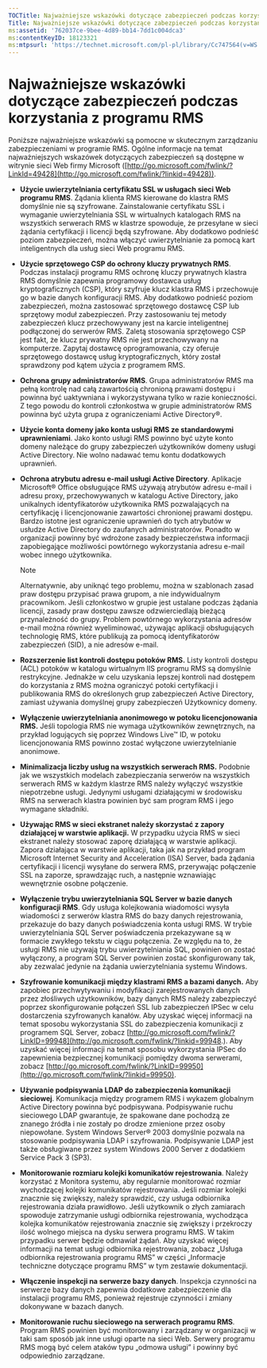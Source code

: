 ```yaml
---
TOCTitle: Najważniejsze wskazówki dotyczące zabezpieczeń podczas korzystania z programu RMS
Title: Najważniejsze wskazówki dotyczące zabezpieczeń podczas korzystania z programu RMS
ms:assetid: '762037ce-9bee-4d89-bb14-7dd1c004dca3'
ms:contentKeyID: 18123321
ms:mtpsurl: 'https://technet.microsoft.com/pl-pl/library/Cc747564(v=WS.10)'
---
```


Najważniejsze wskazówki dotyczące zabezpieczeń podczas korzystania z programu RMS
=================================================================================

Poniższe najważniejsze wskazówki są pomocne w skutecznym zarządzaniu zabezpieczeniami w programie RMS. Ogólne informacje na temat najważniejszych wskazówek dotyczących zabezpieczeń są dostępne w witrynie sieci Web firmy Microsoft ([http://go.microsoft.com/fwlink/?LinkId=49428](http://go.microsoft.com/fwlink/?linkid=49428)).

-   **Użycie uwierzytelniania certyfikatu SSL w usługach sieci Web programu RMS**. Żądania klienta RMS kierowane do klastra RMS domyślnie nie są szyfrowane. Zainstalowanie certyfikatu SSL i wymaganie uwierzytelniania SSL w wirtualnych katalogach RMS na wszystkich serwerach RMS w klastrze spowoduje, że przesyłane w sieci żądania certyfikacji i licencji będą szyfrowane. Aby dodatkowo podnieść poziom zabezpieczeń, można włączyć uwierzytelnianie za pomocą kart inteligentnych dla usług sieci Web programu RMS.
-   **Użycie sprzętowego CSP do ochrony kluczy prywatnych RMS**. Podczas instalacji programu RMS ochronę kluczy prywatnych klastra RMS domyślnie zapewnia programowy dostawca usług kryptograficznych (CSP), który szyfruje klucz klastra RMS i przechowuje go w bazie danych konfiguracji RMS. Aby dodatkowo podnieść poziom zabezpieczeń, można zastosować sprzętowego dostawcę CSP lub sprzętowy moduł zabezpieczeń. Przy zastosowaniu tej metody zabezpieczeń klucz przechowywany jest na karcie inteligentnej podłączonej do serwerów RMS. Zaletą stosowania sprzętowego CSP jest fakt, że klucz prywatny RMS nie jest przechowywany na komputerze. Zapytaj dostawcę oprogramowania, czy oferuje sprzętowego dostawcę usług kryptograficznych, który został sprawdzony pod kątem użycia z programem RMS.
-   **Ochrona grupy administratorów RMS**. Grupa administratorów RMS ma pełną kontrolę nad całą zawartością chronioną prawami dostępu i powinna być uaktywniana i wykorzystywana tylko w razie konieczności. Z tego powodu do kontroli członkostwa w grupie administratorów RMS powinna być użyta grupa z ograniczeniami Active Directory®.
-   **Użycie konta domeny jako konta usługi RMS ze standardowymi uprawnieniami**. Jako konto usługi RMS powinno być użyte konto domeny należące do grupy zabezpieczeń użytkowników domeny usługi Active Directory. Nie wolno nadawać temu kontu dodatkowych uprawnień.
-   **Ochrona atrybutu adresu e-mail usługi Active Directory**. Aplikacje Microsoft® Office obsługujące RMS używają atrybutów adresu e-mail i adresu proxy, przechowywanych w katalogu Active Directory, jako unikalnych identyfikatorów użytkownika RMS pozwalających na certyfikację i licencjonowanie zawartości chronionej prawami dostępu. Bardzo istotne jest ograniczenie uprawnień do tych atrybutów w usłudze Active Directory do zaufanych administratorów. Ponadto w organizacji powinny być wdrożone zasady bezpieczeństwa informacji zapobiegające możliwości powtórnego wykorzystania adresu e-mail wobec innego użytkownika.
    > [!note]  
    > Alternatywnie, aby uniknąć tego problemu, można w szablonach zasad praw dostępu przypisać prawa grupom, a nie indywidualnym pracownikom. Jeśli członkostwo w grupie jest ustalane podczas żądania licencji, zasady praw dostępu zawsze odzwierciedlają bieżącą przynależność do grupy. Problem powtórnego wykorzystania adresów e-mail można również wyeliminować, używając aplikacji obsługujących technologię RMS, które publikują za pomocą identyfikatorów zabezpieczeń (SID), a nie adresów e-mail. 

-   **Rozszerzenie list kontroli dostępu potoków RMS.** Listy kontroli dostępu (ACL) potoków w katalogu wirtualnym IIS programu RMS są domyślnie restrykcyjne. Jednakże w celu uzyskania lepszej kontroli nad dostępem do korzystania z RMS można ograniczyć potoki certyfikacji i publikowania RMS do określonych grup zabezpieczeń Active Directory, zamiast używania domyślnej grupy zabezpieczeń Użytkownicy domeny.
-   **Wyłączenie uwierzytelniania anonimowego w potoku licencjonowania RMS.** Jeśli topologia RMS nie wymaga użytkowników zewnętrznych, na przykład logujących się poprzez Windows Live™ ID, w potoku licencjonowania RMS powinno zostać wyłączone uwierzytelnianie anonimowe.
-   **Minimalizacja liczby usług na wszystkich serwerach RMS.** Podobnie jak we wszystkich modelach zabezpieczania serwerów na wszystkich serwerach RMS w każdym klastrze RMS należy wyłączyć wszystkie niepotrzebne usługi. Jedynymi usługami działającymi w środowisku RMS na serwerach klastra powinien być sam program RMS i jego wymagane składniki.
-   **Używając RMS w sieci ekstranet należy skorzystać z zapory działającej w warstwie aplikacji.** W przypadku użycia RMS w sieci ekstranet należy stosować zaporę działającą w warstwie aplikacji. Zapora działająca w warstwie aplikacji, taka jak na przykład program Microsoft Internet Security and Acceleration (ISA) Server, bada żądania certyfikacji i licencji wysyłane do serwera RMS, przerywając połączenie SSL na zaporze, sprawdzając ruch, a następnie wznawiając wewnętrznie osobne połączenie.
-   **Wyłączenie trybu uwierzytelniania SQL Server w bazie danych konfiguracji RMS**. Gdy usługa kolejkowania wiadomości wysyła wiadomości z serwerów klastra RMS do bazy danych rejestrowania, przekazuje do bazy danych poświadczenia konta usługi RMS. W trybie uwierzytelniania SQL Server poświadczenia przekazywane są w formacie zwykłego tekstu w ciągu połączenia. Ze względu na to, że usługi RMS nie używają trybu uwierzytelniania SQL, powinien on zostać wyłączony, a program SQL Server powinien zostać skonfigurowany tak, aby zezwalać jedynie na żądania uwierzytelniania systemu Windows.
-   **Szyfrowanie komunikacji między klastrami RMS a bazami danych.** Aby zapobiec przechwytywaniu i modyfikacji zarejestrowanych danych przez złośliwych użytkowników, bazy danych RMS należy zabezpieczyć poprzez skonfigurowanie połączeń SSL lub zabezpieczeń IPSec w celu dostarczenia szyfrowanych kanałów. Aby uzyskać więcej informacji na temat sposobu wykorzystania SSL do zabezpieczenia komunikacji z programem SQL Server, zobacz [http://go.microsoft.com/fwlink/?LinkID=99948](http://go.microsoft.com/fwlink/?linkid=99948.). Aby uzyskać więcej informacji na temat sposobu wykorzystania IPSec do zapewnienia bezpiecznej komunikacji pomiędzy dwoma serwerami, zobacz [http://go.microsoft.com/fwlink/?LinkID=99950](http://go.microsoft.com/fwlink/?linkid=99950).
-   **Używanie podpisywania LDAP do zabezpieczenia komunikacji sieciowej**. Komunikacja między programem RMS i wykazem globalnym Active Directory powinna być podpisywana. Podpisywanie ruchu sieciowego LDAP gwarantuje, że spakowane dane pochodzą ze znanego źródła i nie zostały po drodze zmienione przez osoby niepowołane. System Windows Server® 2003 domyślnie pozwala na stosowanie podpisywania LDAP i szyfrowania. Podpisywanie LDAP jest także obsługiwane przez system Windows 2000 Server z dodatkiem Service Pack 3 (SP3).
-   **Monitorowanie rozmiaru kolejki komunikatów rejestrowania**. Należy korzystać z Monitora systemu, aby regularnie monitorować rozmiar wychodzącej kolejki komunikatów rejestrowania. Jeśli rozmiar kolejki znacznie się zwiększy, należy sprawdzić, czy usługa odbiornika rejestrowania działa prawidłowo. Jeśli użytkownik o złych zamiarach spowoduje zatrzymanie usługi odbiornika rejestrowania, wychodząca kolejka komunikatów rejestrowania znacznie się zwiększy i przekroczy ilość wolnego miejsca na dysku serwera programu RMS. W takim przypadku serwer będzie odmawiał żądań. Aby uzyskać więcej informacji na temat usługi odbiornika rejestrowania, zobacz „Usługa odbiornika rejestrowania programu RMS” w części „Informacje techniczne dotyczące programu RMS” w tym zestawie dokumentacji.
-   **Włączenie inspekcji na serwerze bazy danych**. Inspekcja czynności na serwerze bazy danych zapewnia dodatkowe zabezpieczenie dla instalacji programu RMS, ponieważ rejestruje czynności i zmiany dokonywane w bazach danych.
-   **Monitorowanie ruchu sieciowego na serwerach programu RMS**. Program RMS powinien być monitorowany i zarządzany w organizacji w taki sam sposób jak inne usługi oparte na sieci Web. Serwery programu RMS mogą być celem ataków typu „odmowa usługi” i powinny być odpowiednio zarządzane.
